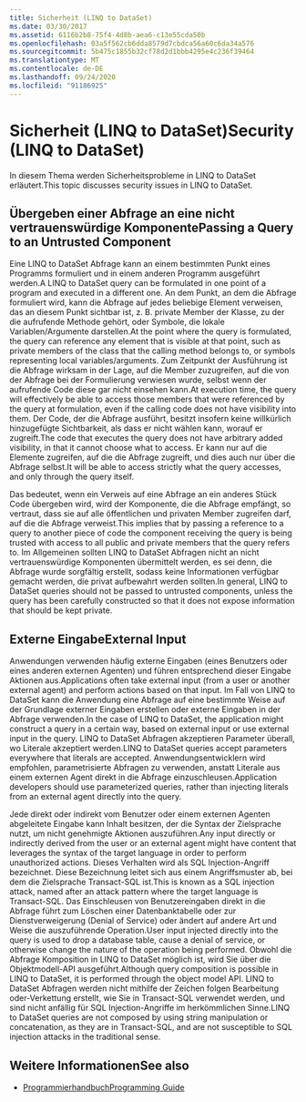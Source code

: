 ```yaml
---
title: Sicherheit (LINQ to DataSet)
ms.date: 03/30/2017
ms.assetid: 6116b2b8-75f4-4d8b-aea6-c13e55cda50b
ms.openlocfilehash: 03a5f562cb6dda8579d7cbdca56a60c6da34a576
ms.sourcegitcommit: 5b475c1855b32cf78d2d1bbb4295e4c236f39464
ms.translationtype: MT
ms.contentlocale: de-DE
ms.lasthandoff: 09/24/2020
ms.locfileid: "91186925"
---
```

# <a name="security-linq-to-dataset"></a><span data-ttu-id="d988f-102">Sicherheit (LINQ to DataSet)</span><span class="sxs-lookup"><span data-stu-id="d988f-102">Security (LINQ to DataSet)</span></span>

<span data-ttu-id="d988f-103">In diesem Thema werden Sicherheitsprobleme in LINQ to DataSet erläutert.</span><span class="sxs-lookup"><span data-stu-id="d988f-103">This topic discusses security issues in LINQ to DataSet.</span></span>  
  
## <a name="passing-a-query-to-an-untrusted-component"></a><span data-ttu-id="d988f-104">Übergeben einer Abfrage an eine nicht vertrauenswürdige Komponente</span><span class="sxs-lookup"><span data-stu-id="d988f-104">Passing a Query to an Untrusted Component</span></span>  

 <span data-ttu-id="d988f-105">Eine LINQ to DataSet Abfrage kann an einem bestimmten Punkt eines Programms formuliert und in einem anderen Programm ausgeführt werden.</span><span class="sxs-lookup"><span data-stu-id="d988f-105">A LINQ to DataSet query can be formulated in one point of a program and executed in a different one.</span></span> <span data-ttu-id="d988f-106">An dem Punkt, an dem die Abfrage formuliert wird, kann die Abfrage auf jedes beliebige Element verweisen, das an diesem Punkt sichtbar ist, z. B. private Member der Klasse, zu der die aufrufende Methode gehört, oder Symbole, die lokale Variablen/Argumente darstellen.</span><span class="sxs-lookup"><span data-stu-id="d988f-106">At the point where the query is formulated, the query can reference any element that is visible at that point, such as private members of the class that the calling method belongs to, or symbols representing local variables/arguments.</span></span> <span data-ttu-id="d988f-107">Zum Zeitpunkt der Ausführung ist die Abfrage wirksam in der Lage, auf die Member zuzugreifen, auf die von der Abfrage bei der Formulierung verwiesen wurde, selbst wenn der aufrufende Code diese gar nicht einsehen kann.</span><span class="sxs-lookup"><span data-stu-id="d988f-107">At execution time, the query will effectively be able to access those members that were referenced by the query at formulation, even if the calling code does not have visibility into them.</span></span> <span data-ttu-id="d988f-108">Der Code, der die Abfrage ausführt, besitzt insofern keine willkürlich hinzugefügte Sichtbarkeit, als dass er nicht wählen kann, worauf er zugreift.</span><span class="sxs-lookup"><span data-stu-id="d988f-108">The code that executes the query does not have arbitrary added visibility, in that it cannot choose what to access.</span></span> <span data-ttu-id="d988f-109">Er kann nur auf die Elemente zugreifen, auf die die Abfrage zugreift, und dies auch nur über die Abfrage selbst.</span><span class="sxs-lookup"><span data-stu-id="d988f-109">It will be able to access strictly what the query accesses, and only through the query itself.</span></span>  
  
 <span data-ttu-id="d988f-110">Das bedeutet, wenn ein Verweis auf eine Abfrage an ein anderes Stück Code übergeben wird, wird der Komponente, die die Abfrage empfängt, so vertraut, dass sie auf alle öffentlichen und privaten Member zugreifen darf, auf die die Abfrage verweist.</span><span class="sxs-lookup"><span data-stu-id="d988f-110">This implies that by passing a reference to a query to another piece of code the component receiving the query is being trusted with access to all public and private members that the query refers to.</span></span> <span data-ttu-id="d988f-111">Im Allgemeinen sollten LINQ to DataSet Abfragen nicht an nicht vertrauenswürdige Komponenten übermittelt werden, es sei denn, die Abfrage wurde sorgfältig erstellt, sodass keine Informationen verfügbar gemacht werden, die privat aufbewahrt werden sollten.</span><span class="sxs-lookup"><span data-stu-id="d988f-111">In general, LINQ to DataSet queries should not be passed to untrusted components, unless the query has been carefully constructed so that it does not expose information that should be kept private.</span></span>  
  
## <a name="external-input"></a><span data-ttu-id="d988f-112">Externe Eingabe</span><span class="sxs-lookup"><span data-stu-id="d988f-112">External Input</span></span>  

 <span data-ttu-id="d988f-113">Anwendungen verwenden häufig externe Eingaben (eines Benutzers oder eines anderen externen Agenten) und führen entsprechend dieser Eingabe Aktionen aus.</span><span class="sxs-lookup"><span data-stu-id="d988f-113">Applications often take external input (from a user or another external agent) and perform actions based on that input.</span></span>  <span data-ttu-id="d988f-114">Im Fall von LINQ to DataSet kann die Anwendung eine Abfrage auf eine bestimmte Weise auf der Grundlage externer Eingaben erstellen oder externe Eingaben in der Abfrage verwenden.</span><span class="sxs-lookup"><span data-stu-id="d988f-114">In the case of LINQ to DataSet, the application might construct a query in a certain way, based on external input or use external input in the query.</span></span> <span data-ttu-id="d988f-115">LINQ to DataSet Abfragen akzeptieren Parameter überall, wo Literale akzeptiert werden.</span><span class="sxs-lookup"><span data-stu-id="d988f-115">LINQ to DataSet queries accept parameters everywhere that literals are accepted.</span></span> <span data-ttu-id="d988f-116">Anwendungsentwicklern wird empfohlen, parametrisierte Abfragen zu verwenden, anstatt Literale aus einem externen Agent direkt in die Abfrage einzuschleusen.</span><span class="sxs-lookup"><span data-stu-id="d988f-116">Application developers should use parameterized queries, rather than injecting literals from an external agent directly into the query.</span></span>  
  
 <span data-ttu-id="d988f-117">Jede direkt oder indirekt vom Benutzer oder einem externen Agenten abgeleitete Eingabe kann Inhalt besitzen, der die Syntax der Zielsprache nutzt, um nicht genehmigte Aktionen auszuführen.</span><span class="sxs-lookup"><span data-stu-id="d988f-117">Any input directly or indirectly derived from the user or an external agent might have content that leverages the syntax of the target language in order to perform unauthorized actions.</span></span> <span data-ttu-id="d988f-118">Dieses Verhalten wird als SQL Injection-Angriff bezeichnet. Diese Bezeichnung leitet sich aus einem Angriffsmuster ab, bei dem die Zielsprache Transact-SQL ist.</span><span class="sxs-lookup"><span data-stu-id="d988f-118">This is known as a SQL injection attack, named after an attack pattern where the target language is Transact-SQL.</span></span> <span data-ttu-id="d988f-119">Das Einschleusen von Benutzereingaben direkt in die Abfrage führt zum Löschen einer Datenbanktabelle oder zur Dienstverweigerung (Denial of Service) oder ändert auf andere Art und Weise die auszuführende Operation.</span><span class="sxs-lookup"><span data-stu-id="d988f-119">User input injected directly into the query is used to drop a database table, cause a denial of service, or otherwise change the nature of the operation being performed.</span></span> <span data-ttu-id="d988f-120">Obwohl die Abfrage Komposition in LINQ to DataSet möglich ist, wird Sie über die Objektmodell-API ausgeführt.</span><span class="sxs-lookup"><span data-stu-id="d988f-120">Although query composition is possible in LINQ to DataSet, it is performed through the object model API.</span></span> <span data-ttu-id="d988f-121">LINQ to DataSet Abfragen werden nicht mithilfe der Zeichen folgen Bearbeitung oder-Verkettung erstellt, wie Sie in Transact-SQL verwendet werden, und sind nicht anfällig für SQL Injection-Angriffe im herkömmlichen Sinne.</span><span class="sxs-lookup"><span data-stu-id="d988f-121">LINQ to DataSet queries are not composed by using string manipulation or concatenation, as they are in Transact-SQL, and are not susceptible to SQL injection attacks in the traditional sense.</span></span>  
  
## <a name="see-also"></a><span data-ttu-id="d988f-122">Weitere Informationen</span><span class="sxs-lookup"><span data-stu-id="d988f-122">See also</span></span>

- [<span data-ttu-id="d988f-123">Programmierhandbuch</span><span class="sxs-lookup"><span data-stu-id="d988f-123">Programming Guide</span></span>](programming-guide-linq-to-dataset.md)
